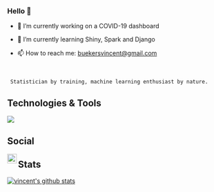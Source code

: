### Hello 👋

<!--
**VincentBuekers/VincentBuekers** is a ✨ _special_ ✨ repository because its `README.md` (this file) appears on your GitHub profile.

Here are some ideas to get you started:
-->

- 🔭 I’m currently working on a COVID-19 dashboard
- 🌱 I’m currently learning Shiny, Spark and Django

- 📫 How to reach me: buekersvincent@gmail.com

<br/>
     
     Statistician by training, machine learning enthusiast by nature.

## Technologies & Tools

![](https://img.shields.io/badge/Language-Python-informational?style=flat&logo=<LOGO_NAME>&logoColor=white&color=2bbc8a)

## Social

<!-- Links to your social media accounts -->

<a href="https://www.linkedin.com/in/vincent-buekers-78a231140/">
      <img align="left" alt="Anshu's LinkdeIN" width="22px" src="https://cdn.jsdelivr.net/npm/simple-icons@v3/icons/linkedin.svg" />
</a>

## Stats

<!--[![Top Langs](https://github-readme-stats.vercel.app/api/top-langs/?username=VincentBuekers&show_icons=true)](https://github.com/VincentBuekers/github-readme-stats)-->
[![vincent's github stats](https://github-readme-stats.vercel.app/api?username=VincentBuekers&show_icons=true)](https://github.com/VincentBuekers/github-readme-stats)
